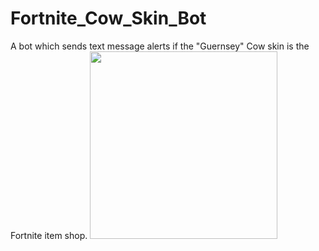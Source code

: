 # Fortnite_Cow_Skin_Bot
A bot which sends text message alerts if the "Guernsey" Cow skin is the Fortnite item shop.
<img width="300" src="https://github.com/Nrxszv0/Fortnite_Cow_Skin_Bot/assets/58677365/fa091f64-c4f8-4423-b09b-433823ebe9f8">
